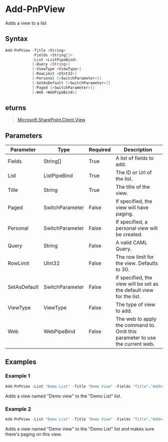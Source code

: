 # Add-PnPView
Adds a view to a list
## Syntax
```powershell
Add-PnPView -Title <String>
            -Fields <String[]>
            -List <ListPipeBind>
            [-Query <String>]
            [-ViewType <ViewType>]
            [-RowLimit <UInt32>]
            [-Personal [<SwitchParameter>]]
            [-SetAsDefault [<SwitchParameter>]]
            [-Paged [<SwitchParameter>]]
            [-Web <WebPipeBind>]
```


## eturns
>[Microsoft.SharePoint.Client.View](https://msdn.microsoft.com/en-us/library/microsoft.sharepoint.client.view.aspx)

## Parameters
Parameter|Type|Required|Description
---------|----|--------|-----------
|Fields|String[]|True|A list of fields to add.|
|List|ListPipeBind|True|The ID or Url of the list.|
|Title|String|True|The title of the view.|
|Paged|SwitchParameter|False|If specified, the view will have paging.|
|Personal|SwitchParameter|False|If specified, a personal view will be created.|
|Query|String|False|A valid CAML Query.|
|RowLimit|UInt32|False|The row limit for the view. Defaults to 30.|
|SetAsDefault|SwitchParameter|False|If specified, the view will be set as the default view for the list.|
|ViewType|ViewType|False|The type of view to add.|
|Web|WebPipeBind|False|The web to apply the command to. Omit this parameter to use the current web.|
## Examples

### Example 1
```powershell
Add-PnPView -List "Demo List" -Title "Demo View" -Fields "Title","Address"
```
Adds a view named "Demo view" to the "Demo List" list.

### Example 2
```powershell
Add-PnPView -List "Demo List" -Title "Demo View" -Fields "Title","Address" -Paged
```
Adds a view named "Demo view" to the "Demo List" list and makes sure there's paging on this view.
